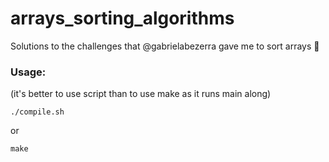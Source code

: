 # arrays_sorting_algorithms

Solutions to the challenges that @gabrielabezerra gave me to sort arrays 🦖

### Usage: 
(it's better to use script than to use make as it runs main along)
```
./compile.sh
```

or

```
make
```
